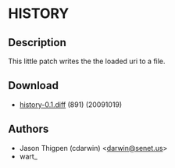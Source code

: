 HISTORY
=======

Description
-----------

This little patch writes the the loaded uri to a file.

Download
--------

* [history-0.1.diff](history-0.1.diff) (891) (20091019)

Authors
-------

* Jason Thigpen (cdarwin) <[darwin@senet.us](mailto:darwin@senet.us)>
* wart_
